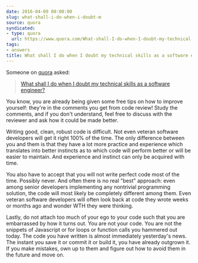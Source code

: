 ```yaml
---
date: 2016-04-09 00:00:00
slug: what-shall-i-do-when-i-doubt-m
source: quora
syndicated:
- type: quora
  url: https://www.quora.com/What-shall-I-do-when-I-doubt-my-technical-skills-as-a-software-engineer/answer/Roy-Tang
tags:
- answers
title: What shall I do when I doubt my technical skills as a software engineer?
---
```


Someone on [quora](https://quora.com) asked:

> [What shall I do when I doubt my technical skills as a software engineer?](https://www.quora.com/What-shall-I-do-when-I-doubt-my-technical-skills-as-a-software-engineer/answer/Roy-Tang)


You know, you are already being given some free tips on how to improve yourself: they're in the comments you get from code review! Study the comments, and if you don't understand, feel free to discuss with the reviewer and ask how it could be made better.

Writing good, clean, robust code is difficult. Not even veteran software developers will get it right 100% of the time. The only difference between you and them is that they have a lot more practice and experience which translates into better instincts as to which code will perform better or will be easier to maintain. And experience and instinct can only be acquired with time.

You also have to accept that you will not write perfect code most of the time. Possibly never. And often there is no real "best" approach: even among senior developers implementing any nontrivial programming solution, the code will most likely be completely different among them. Even veteran software developers will often look back at code they wrote weeks or months ago and wonder WTH they were thinking.

Lastly, do not attach too much of your ego to your code such that you are embarrassed by how it turns out. You are not your code. You are not the snippets of Javascript or for loops or function calls you hammered out today. The code you have written is almost immediately yesterday's news. The instant you save it or commit it or build it, you have already outgrown it. If you make mistakes, own up to them and figure out how to avoid them in the future and move on.